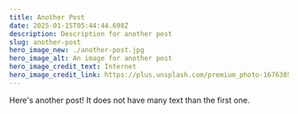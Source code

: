 ```yaml
---
title: Another Post
date: 2025-01-15T05:44:44.698Z
description: Description for another post
slug: another-post
hero_image_new: ./another-post.jpg
hero_image_alt: An image for another post
hero_image_credit_text: Internet
hero_image_credit_link: https://plus.unsplash.com/premium_photo-1676385777209-1d435cc69c5a?q=80&w=1170&auto=format&fit=crop&ixlib=rb-4.0.3&ixid=M3wxMjA3fDB8MHxwaG90by1wYWdlfHx8fGVufDB8fHx8fA%3D%3D
---
```


Here's another post! It does not have many text than the first one.
